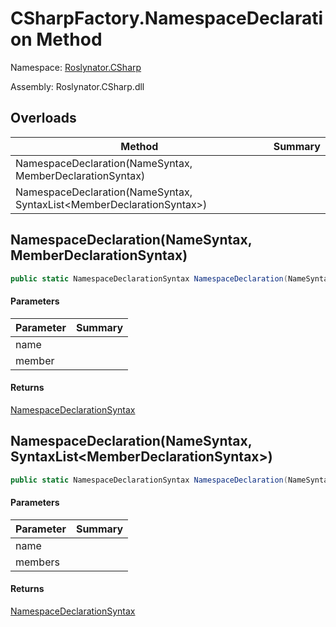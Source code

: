 # CSharpFactory\.NamespaceDeclaration Method

Namespace: [Roslynator.CSharp](../../README.md)

Assembly: Roslynator\.CSharp\.dll

## Overloads

| Method | Summary |
| ------ | ------- |
| NamespaceDeclaration\(NameSyntax, MemberDeclarationSyntax\) | |
| NamespaceDeclaration\(NameSyntax, SyntaxList\<MemberDeclarationSyntax>\) | |

## NamespaceDeclaration\(NameSyntax, MemberDeclarationSyntax\)

```csharp
public static NamespaceDeclarationSyntax NamespaceDeclaration(NameSyntax name, MemberDeclarationSyntax member)
```

#### Parameters

| Parameter | Summary |
| --------- | ------- |
| name | |
| member | |

#### Returns

[NamespaceDeclarationSyntax](https://docs.microsoft.com/en-us/dotnet/api/microsoft.codeanalysis.csharp.syntax.namespacedeclarationsyntax)


## NamespaceDeclaration\(NameSyntax, SyntaxList\<MemberDeclarationSyntax>\)

```csharp
public static NamespaceDeclarationSyntax NamespaceDeclaration(NameSyntax name, SyntaxList<MemberDeclarationSyntax> members)
```

#### Parameters

| Parameter | Summary |
| --------- | ------- |
| name | |
| members | |

#### Returns

[NamespaceDeclarationSyntax](https://docs.microsoft.com/en-us/dotnet/api/microsoft.codeanalysis.csharp.syntax.namespacedeclarationsyntax)


